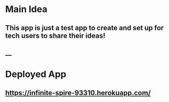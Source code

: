 # Main Idea

## This app is just a test app to create and set up for tech users to share their ideas!

## **********\_\_**********

# Deployed App

## https://infinite-spire-93310.herokuapp.com/
